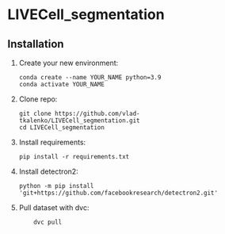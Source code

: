 # LIVECell_segmentation
## Installation
1. Create your new environment:
	```
	conda create --name YOUR_NAME python=3.9
	conda activate YOUR_NAME
	```
2. Clone repo:
	```
	git clone https://github.com/vlad-tkalenko/LIVECell_segmentation.git
	cd LIVECell_segmentation
	```
3. Install requirements:
	```
	pip install -r requirements.txt
	```
4. Install detectron2:
	```
	python -m pip install 'git+https://github.com/facebookresearch/detectron2.git'
  	```
5. Pull dataset with dvc:
   	```
    	dvc pull
	```
